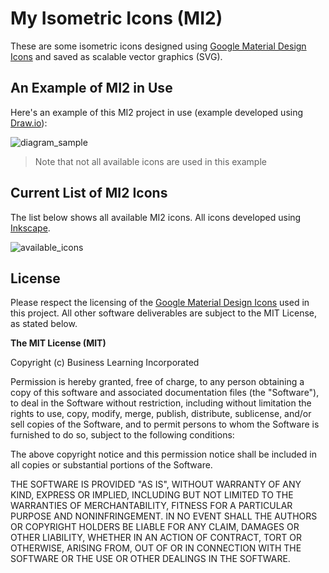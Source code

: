# My Isometric Icons (MI2)

These are some isometric icons designed using [Google Material Design Icons](https://material.io/icons/) and saved as scalable vector graphics (SVG).

## An Example of MI2 in Use

Here's an example of this MI2 project in use (example developed using [Draw.io](https://www.draw.io/)):

![diagram_sample](https://user-images.githubusercontent.com/10182110/38208224-31ed5844-3665-11e8-8bb1-733d6ee35754.png)

>Note that not all available icons are used in this example

## Current List of MI2 Icons

The list below shows all available MI2 icons. All icons developed using [Inkscape](https://inkscape.org).

![available_icons](https://user-images.githubusercontent.com/10182110/38383827-5c1101f2-38c2-11e8-88a1-d3ab399e2199.png)

## License

Please respect the licensing of the [Google Material Design Icons](https://material.io/icons/) used in this project. All other software deliverables are subject to the MIT License, as stated below.

**The MIT License (MIT)**

Copyright (c) Business Learning Incorporated

Permission is hereby granted, free of charge, to any person obtaining a copy
of this software and associated documentation files (the "Software"), to deal
in the Software without restriction, including without limitation the rights
to use, copy, modify, merge, publish, distribute, sublicense, and/or sell
copies of the Software, and to permit persons to whom the Software is
furnished to do so, subject to the following conditions:

The above copyright notice and this permission notice shall be included in all
copies or substantial portions of the Software.

THE SOFTWARE IS PROVIDED "AS IS", WITHOUT WARRANTY OF ANY KIND, EXPRESS OR
IMPLIED, INCLUDING BUT NOT LIMITED TO THE WARRANTIES OF MERCHANTABILITY,
FITNESS FOR A PARTICULAR PURPOSE AND NONINFRINGEMENT. IN NO EVENT SHALL THE
AUTHORS OR COPYRIGHT HOLDERS BE LIABLE FOR ANY CLAIM, DAMAGES OR OTHER
LIABILITY, WHETHER IN AN ACTION OF CONTRACT, TORT OR OTHERWISE, ARISING FROM,
OUT OF OR IN CONNECTION WITH THE SOFTWARE OR THE USE OR OTHER DEALINGS IN THE
SOFTWARE.
